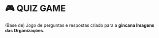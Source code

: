 # 🎮 QUIZ GAME
(Base de) Jogo de perguntas e respostas criado para a **gincana Imagens das Organizações**.

